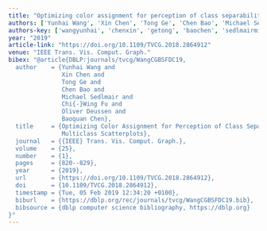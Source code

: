 ```yaml
---
title: "Optimizing color assignment for perception of class separability in multiclass scatterplots"
authors: ['Yunhai Wang', 'Xin Chen', 'Tong Ge', 'Chen Bao', 'Michael Sedlmair', 'Chi-Wing Fu', 'Oliver Deussen', 'Baoquan Chen']
authors-key: ['wangyunhai', 'chenxin', 'getong', 'baochen', 'sedlmairmichael', 'fuchiwing', 'deussenoliver', 'chenbaoquan']
year: "2019"
article-link: "https://doi.org/10.1109/TVCG.2018.2864912"
venue: "IEEE Trans. Vis. Comput. Graph."
bibex: "@article{DBLP:journals/tvcg/WangCGBSFDC19,
  author    = {Yunhai Wang and
               Xin Chen and
               Tong Ge and
               Chen Bao and
               Michael Sedlmair and
               Chi{-}Wing Fu and
               Oliver Deussen and
               Baoquan Chen},
  title     = {Optimizing Color Assignment for Perception of Class Separability in
               Multiclass Scatterplots},
  journal   = {{IEEE} Trans. Vis. Comput. Graph.},
  volume    = {25},
  number    = {1},
  pages     = {820--829},
  year      = {2019},
  url       = {https://doi.org/10.1109/TVCG.2018.2864912},
  doi       = {10.1109/TVCG.2018.2864912},
  timestamp = {Tue, 05 Feb 2019 12:34:20 +0100},
  biburl    = {https://dblp.org/rec/journals/tvcg/WangCGBSFDC19.bib},
  bibsource = {dblp computer science bibliography, https://dblp.org}
}"
---
```

